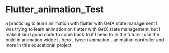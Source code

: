# Flutter_animation_Test
a practicing to learn animation with flutter with GetX state management 
I was trying to learn animation on flutter with GetX state management, but I make it kind good code to come back to if I need to in the future
I use the build in animation widget , hero , tween animation , animation controller and more in this educational project
